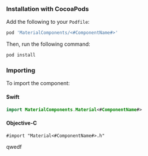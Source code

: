 ### Installation with CocoaPods

Add the following to your `Podfile`:

```bash
pod 'MaterialComponents/<#ComponentName#>'
```
<!--{: .code-renderer.code-renderer--install }-->

Then, run the following command:

```bash
pod install
```

### Importing

To import the component:

<!--<div class="material-code-render" markdown="1">-->
#### Swift
```swift
import MaterialComponents.Material<#ComponentName#>
```

#### Objective-C

```objc
#import "Material<#ComponentName#>.h"
```
<!--</div>-->qwedf
